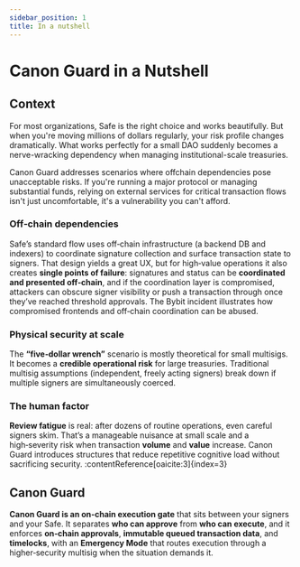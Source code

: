 ```yaml
---
sidebar_position: 1
title: In a nutshell
---
```


# Canon Guard in a Nutshell

## Context

For most organizations, Safe is the right choice and works beautifully. But when you're moving millions of dollars regularly, your risk profile changes dramatically. What works perfectly for a small DAO suddenly becomes a nerve-wracking dependency when managing institutional-scale treasuries.

Canon Guard addresses scenarios where offchain dependencies pose unacceptable risks. If you're running a major protocol or managing substantial funds, relying on external services for critical transaction flows isn't just uncomfortable, it's a vulnerability you can't afford.

### Off‑chain dependencies

Safe’s standard flow uses off‑chain infrastructure (a backend DB and indexers) to coordinate signature collection and surface transaction state to signers. That design yields a great UX, but for high‑value operations it also creates **single points of failure**: signatures and status can be **coordinated and presented off‑chain**, and if the coordination layer is compromised, attackers can obscure signer visibility or push a transaction through once they’ve reached threshold approvals. The Bybit incident illustrates how compromised frontends and off‑chain coordination can be abused.

### Physical security at scale

The **“five‑dollar wrench”** scenario is mostly theoretical for small multisigs. It becomes a **credible operational risk** for large treasuries. Traditional multisig assumptions (independent, freely acting signers) break down if multiple signers are simultaneously coerced. 

### The human factor

**Review fatigue** is real: after dozens of routine operations, even careful signers skim. That’s a manageable nuisance at small scale and a high‑severity risk when transaction **volume** and **value** increase. Canon Guard introduces structures that reduce repetitive cognitive load without sacrificing security. :contentReference[oaicite:3]{index=3}

## Canon Guard

**Canon Guard is an on‑chain execution gate** that sits between your signers and your Safe. It separates **who can approve** from **who can execute**, and it enforces **on‑chain approvals**, **immutable queued transaction data**, and **timelocks**, with an **Emergency Mode** that routes execution through a higher‑security multisig when the situation demands it.